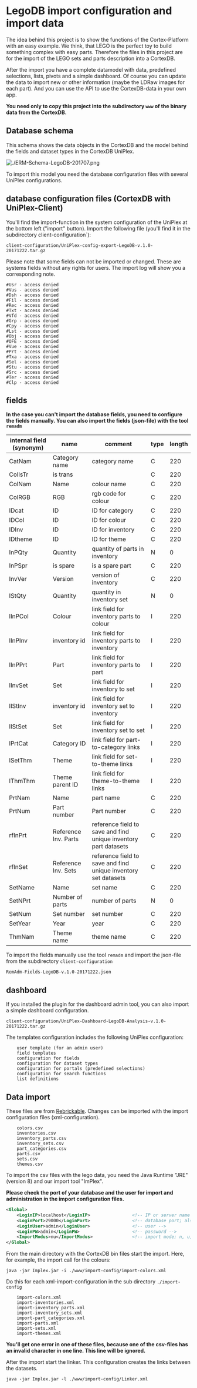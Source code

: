 LegoDB import configuration and import data
===========================================

The idea behind this project is to show the functions of the Cortex-Platform with an easy example. We think, that LEGO is the perfect toy to build something complex with easy parts. Therefore the files in this project are for the import of the LEGO sets and parts description into a CortexDB.

After the import you have a complete datamodel with data, predefined selections, lists, pivots and a simple dashboard. Of course you can update the data to import new or other information (maybe the LDRaw images for each part). And you can use the API to use the CortexDB-data in your own app.


**You need only to copy this project into the subdirectory `www` of the binary data from the CortexDB.**

Database schema
---------------

This schema shows the data objects in the CortexDB and the model behind the fields and dataset types in the CortexDB UniPlex.

![./ERM-Schema-LegoDB-201707.png](./ERM-Schema-LegoDB-201707.png "database schema")

To import this model you need the database configuration files with several UniPlex configurations.

database configuration files (CortexDB with UniPlex-Client)
-----------------------------------------------------------

You'll find the import-function in the system configuration of the UniPlex at the bottom left ("import" button). Import the following file (you'll find it in the subdirectory client-configuration`):

	client-configuration/UniPlex-config-export-LegoDB-v.1.0-20171222.tar.gz

Please note that some fields can not be imported or changed. These are systems fields without any rights for users. The import log will show you a corresponding note.

	#Usr - access denied
	#Vus - access denied
	#Dsh - access denied
	#Fil - access denied
	#Rec - access denied
	#Txt - access denied
	#Vfd - access denied
	#Grp - access denied
	#Cpy - access denied
	#Lst - access denied
	#Obj - access denied
	#OFE - access denied
	#Vue - access denied
	#Prt - access denied
	#Txa - access denied
	#Sel - access denied
	#Stu - access denied
	#Src - access denied
	#Ter - access denied
	#Clp - access denied

fields
------
**In the case you can't import the database fields, you need to configure the fields manually. You can also import the fields (json-file) with the tool `remadm`**

| internal field (synonym) | name                 | comment                                                         | type | length | 
| ------------------------ | -------------------- | --------------------------------------------------------------- | ---- | ------ | 
| CatNam                   | Category name        | category name                                                   | C    | 220    |
| ColIsTr                  | is trans             |                                                                 | C    | 220    |
| ColNam                   | Name                 | colour name                                                     | C    | 220    |
| ColRGB                   | RGB                  | rgb code for colour                                             | C    | 220    |
| IDcat                    | ID                   | ID for category                                                 | C    | 220    |
| IDCol                    | ID                   | ID for colour                                                   | C    | 220    |
| IDInv                    | ID                   | ID for inventory                                                | C    | 220    |
| IDtheme                  | ID                   | ID for theme                                                    | C    | 220    |
| InPQty                   | Quantity             | quantity of parts in inventory                                  | N    | 0      |
| InPSpr                   | is spare             | is a spare part                                                 | C    | 220    |
| InvVer                   | Version              | version of inventory                                            | C    | 220    |
| IStQty                   | Quantity             | quantity in inventory set                                       | N    | 0      |
| lInPCol                  | Colour               | link field for inventory parts to colour                        | I    | 220    |
| lInPInv                  | inventory id         | link field for inventory parts to inventory                     | I    | 220    |
| lInPPrt                  | Part                 | link field for inventory parts to part                          | I    | 220    |
| lInvSet                  | Set                  | link field for inventory to set                                 | I    | 220    |
| lIStInv                  | inventory id         | link field for inventory set to inventory                       | I    | 220    |
| lIStSet                  | Set                  | link field for inventory set to set                             | I    | 220    |
| lPrtCat                  | Category ID          | link field for part-to-category links                           | I    | 220    |
| lSetThm                  | Theme                | link field for set-to-theme links                               | I    | 220    |
| lThmThm                  | Theme parent ID      | link field for theme-to-theme links                             | I    | 220    |
| PrtNam                   | Name                 | part name                                                       | C    | 220    |
| PrtNum                   | Part number          | Part number                                                     | C    | 220    |
| rfInPrt                  | Reference Inv. Parts | reference field to save and find unique inventory part datasets | C    | 220    |
| rfInSet                  | Reference Inv. Sets  | reference field to save and find unique inventory set datasets  | C    | 220    |
| SetName                  | Name                 | set name                                                        | C    | 220    |
| SetNPrt                  | Number of parts      | number of parts                                                 | N    | 0      |
| SetNum                   | Set number           | set number                                                      | C    | 220    |
| SetYear                  | Year                 | year                                                            | C    | 220    |
| ThmNam                   | Theme name           | theme name                                                      | C    | 220    |


To import the fields manually use the tool `remadm` and import the json-file from the subdirectory `client-configuration`

	RemAdm-Fields-LegoDB-v.1.0-20171222.json

dashboard
---------

If you installed the plugin for the dashboard admin tool, you can also import a simple dashboard configuration.

	client-configuration/UniPlex-Dashboard-LegoDB-Analysis-v.1.0-20171222.tar.gz

The templates configuration includes the following UniPlex configuration:

```text
	user template (for an admin user)
	field templates
	configuration for fields
	configuration for dataset types
	configuration for portals (predefined selections)
	configuration for search functions
	list definitions
```

Data import
-----------

These files are from [Rebrickable](https://rebrickable.com/downloads/). Changes can be imported with the import configuration files (xml-configuration).

```text
    colors.csv
    inventories.csv
    inventory_parts.csv
    inventory_sets.csv
    part_categories.csv
    parts.csv
    sets.csv
    themes.csv
```

To import the csv files with the lego data, you need the Java Runtime "JRE" (version 8) and our import tool "ImPlex".

**Please check the port of your database and the user for import and administration in the import configuration files.**

```xml
<Global>
	<LoginIP>localhost</LoginIP>				<!-- IP or server name -->
	<LoginPort>29000</LoginPort>				<!-- database port; also via parameter for implex available -->
	<LoginUser>admin</LoginUser>				<!-- user -->
	<LoginPW>admin</LoginPW>					<!-- password -->
	<ImportModus>nu</ImportModus>				<!-- import mode; n, u, nu/un for new and/or update-->
</Global>
```

From the main directory with the CortexDB bin files start the import. Here, for example, the import call for the colours:

	java -jar Implex.jar -i ./www/import-config/import-colors.xml

Do this for each xml-import-configuration in the sub directory `./import-config`

```text
    import-colors.xml
    import-inventories.xml
    import-inventory_parts.xml
    import-inventory_sets.xml
    import-part_categories.xml
    import-parts.xml
    import-sets.xml
    import-themes.xml
```

**You'll get one error in one of these files, because one of the csv-files has an invalid character in one line. This line will be ignored.**

After the import start the linker. This configuration creates the links between the datasets. 

	java -jar Implex.jar -l ./www/import-config/Linker.xml

